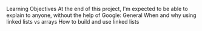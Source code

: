 Learning Objectives
At the end of this project, I'm expected to be able to explain to anyone, without the help of Google:
General
When and why using linked lists vs arrays
How to build and use linked lists
